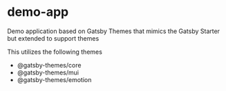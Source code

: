 # demo-app

Demo application based on Gatsby Themes that mimics the Gatsby Starter but extended to support themes

This utilizes the following themes
- @gatsby-themes/core
- @gatsby-themes/mui
- @gatsby-themes/emotion
